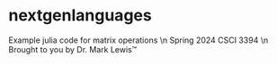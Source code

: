 # nextgenlanguages
Example julia code for matrix operations \n
Spring 2024 CSCI 3394 \n
Brought to you by Dr. Mark Lewis™
